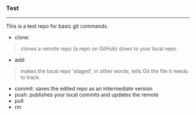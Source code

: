 ### Test
----------
This is a test repo for basic git commands.
* clone:
> clones a remote repo (a repo on GitHub) down to your local repo.
* add:
> makes the local repo 'staged', in other words, tells Git the file it needs to track.
* commit:
  saves the edited repo as an intermediate version
* push:
  publishes your local commits and updates the remote
* pull
* rm
